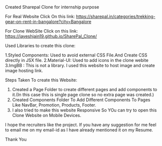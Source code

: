 Created Sharepal Clone for internship purpose

For Real Website Click On this link: https://sharepal.in/categories/trekking-gear-on-rent-in-bangalore?city=Bangalore

For Clone WebSite Click on this link:  https://jayeshjain19.github.io/SharePal_Clone/

Used Libraries to create this clone:

1.Styled Components: Used to avoid external CSS File.And Create CSS directly in JSX file.
2.Material-UI: Used to add icons in the clone webite
3.ImgBB : This is not a library. I used this website to host image and create image hosting link.

Steps Taken To create this Website:

1. Created a Page Folder to create different pages and add components to it.(In this case this is single page clone so no extra page was created.)
2. Created Components Folder To Add Different Components To Pages Like NavBar, Promotion, Products, Footer.
3. I also tried to make this website Responsive So YOu can try to open this Clone Website on Mobile Devices.

I hope the recruiters like the project. If you have any suggestion for me feel to email me on my email-id as I have already mentioned it on my Resume.

Thank You
